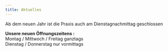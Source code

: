 ```yaml
---
title: Aktuelles
---
```

Ab dem neuen Jahr ist die Praxis auch am Dienstagnachmittag geschlossen

**Unsere neuen Öffnungszeitens :**  
Montag / Mittwoch / Freitag ganztags  
Dienstag / Donnerstag nur vormittags